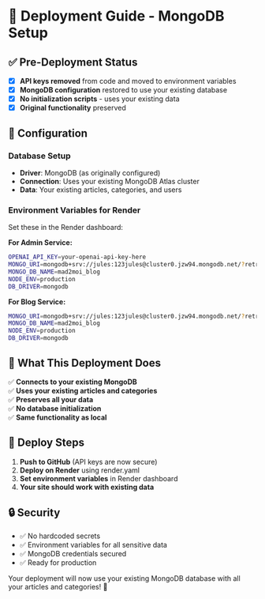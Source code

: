 # 🚀 Deployment Guide - MongoDB Setup

## ✅ Pre-Deployment Status

- [x] **API keys removed** from code and moved to environment variables
- [x] **MongoDB configuration** restored to use your existing database
- [x] **No initialization scripts** - uses your existing data
- [x] **Original functionality** preserved

## 🔧 Configuration

### Database Setup
- **Driver**: MongoDB (as originally configured)
- **Connection**: Uses your existing MongoDB Atlas cluster
- **Data**: Your existing articles, categories, and users

### Environment Variables for Render

Set these in the Render dashboard:

**For Admin Service:**
```bash
OPENAI_API_KEY=your-openai-api-key-here
MONGO_URI=mongodb+srv://jules:123jules@cluster0.jzw94.mongodb.net/?retryWrites=true&w=majority&appName=Cluster0
MONGO_DB_NAME=mad2moi_blog
NODE_ENV=production
DB_DRIVER=mongodb
```

**For Blog Service:**
```bash
MONGO_URI=mongodb+srv://jules:123jules@cluster0.jzw94.mongodb.net/?retryWrites=true&w=majority&appName=Cluster0
MONGO_DB_NAME=mad2moi_blog
NODE_ENV=production
DB_DRIVER=mongodb
```

## 🎯 What This Deployment Does

✅ **Connects to your existing MongoDB**  
✅ **Uses your existing articles and categories**  
✅ **Preserves all your data**  
✅ **No database initialization**  
✅ **Same functionality as local**  

## 🚀 Deploy Steps

1. **Push to GitHub** (API keys are now secure)
2. **Deploy on Render** using render.yaml
3. **Set environment variables** in Render dashboard
4. **Your site should work with existing data**

## 🔒 Security

- ✅ No hardcoded secrets
- ✅ Environment variables for all sensitive data  
- ✅ MongoDB credentials secured
- ✅ Ready for production

Your deployment will now use your existing MongoDB database with all your articles and categories! 🎉

